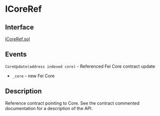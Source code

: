 # ICoreRef

## Interface

[ICoreRef.sol](https://github.com/fei-protocol/fei-protocol-core/blob/master/contracts/refs/ICoreRef.sol)

## Events

`CoreUpdate(address indexed core)` - Referenced Fei Core contract update

* `_core` - new Fei Core

## Description

Reference contract pointing to Core. See the contract commented documentation for a description of the API.

